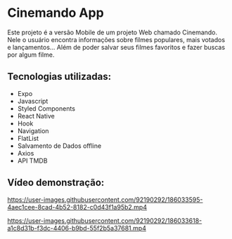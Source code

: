 # Cinemando App

Este projeto é a versão Mobile de um projeto Web chamado Cinemando. 
Nele o usuário encontra informações sobre filmes populares, mais votados e lançamentos...
Além de poder salvar seus filmes favoritos e fazer buscas por algum filme.

## Tecnologias utilizadas:

- Expo
- Javascript
- Styled Components
- React Native
- Hook
- Navigation
- FlatList
- Salvamento de Dados offline
- Axios
- API TMDB

## Vídeo demonstração:

https://user-images.githubusercontent.com/92190292/186033595-4aec1cee-8cad-4b52-8182-c0d43f1a95b2.mp4

https://user-images.githubusercontent.com/92190292/186033618-a1c8d31b-f3dc-4406-b9bd-55f2b5a37681.mp4
